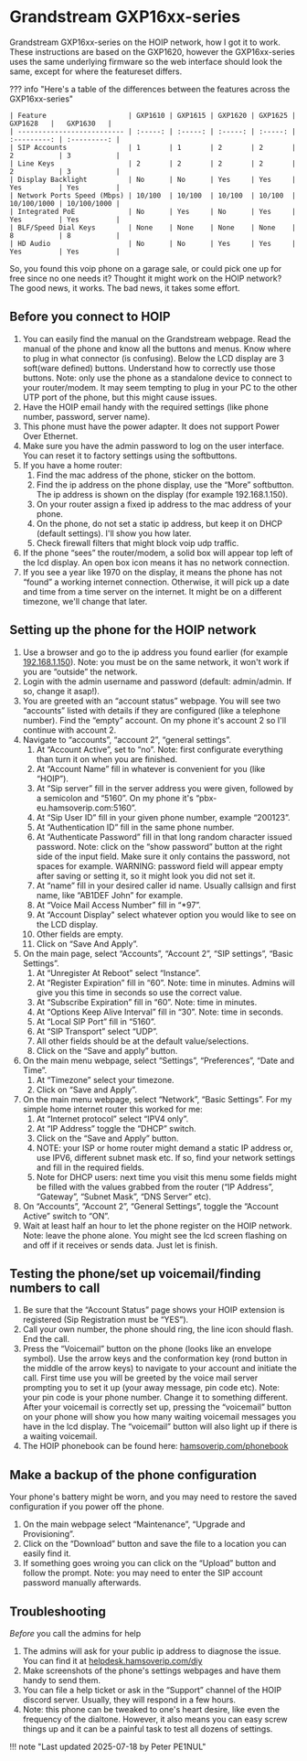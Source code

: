# Grandstream GXP16xx-series

Grandstream GXP16xx-series on the HOIP network, how I got it to work.  These instructions are based on the GXP1620, however the GXP16xx-series uses the same underlying firmware so the web interface should look the same, except for where the featureset differs.

??? info "Here's a table of the differences between the features across the GXP16xx-series"

    | Feature                    | GXP1610 | GXP1615 | GXP1620 | GXP1625 |   GXP1628   |   GXP1630   |
    | -------------------------- | :-----: | :-----: | :-----: | :-----: | :---------: | :---------: |
    | SIP Accounts               | 1       | 1       | 2       | 2       | 2           | 3           |
    | Line Keys                  | 2       | 2       | 2       | 2       | 2           | 3           |
    | Display Backlight          | No      | No      | Yes     | Yes     | Yes         | Yes         |
    | Network Ports Speed (Mbps) | 10/100  | 10/100  | 10/100  | 10/100  | 10/100/1000 | 10/100/1000 |
    | Integrated PoE             | No      | Yes     | No      | Yes     | Yes         | Yes         |
    | BLF/Speed Dial Keys        | None    | None    | None    | None    | 8           | 8           |
    | HD Audio                   | No      | No      | Yes     | Yes     | Yes         | Yes         |

So, you found this voip phone on a garage sale, or could pick one up for free since no one needs it? Thought it might work on the HOIP network? The good news, it works. The bad news, it takes some effort.

## Before you connect to HOIP

1. You can easily find the manual on the Grandstream webpage. Read the manual of the phone and know all the buttons and menus. Know where to plug in what connector (is confusing). Below the LCD display are 3 soft(ware defined) buttons. Understand how to correctly use those buttons. Note: only use the phone as a standalone device to connect to your router/modem. It may seem tempting to plug in your PC to the other UTP port of the phone, but this might cause issues.
2. Have the HOIP email handy with the required settings (like phone number, password, server name).
3. This phone must have the power adapter. It does not support Power Over Ethernet.
4. Make sure you have the admin password to log on the user interface. You can reset it to factory settings using the softbuttons.
5. If you have a home router:
    1. Find the mac address of the phone, sticker on the bottom.
    2. Find the ip address on the phone display, use the “More” softbutton. The ip address is shown on the display (for example 192.168.1.150).
    3. On your router assign a fixed ip address to the mac address of your phone.
    4. On the phone, do not set a static ip address, but keep it on DHCP (default settings). I'll show you how later.
    5. Check firewall filters that might block voip udp traffic.
6. If the phone “sees” the router/modem, a solid box will appear top left of the lcd display. An open box icon means it has no network connection.
7. If you see a year like 1970 on the display, it means the phone has not “found” a working internet connection. Otherwise, it will pick up a date and time from a time server on the internet. It might be on a different timezone, we'll change that later.

## Setting up the phone for the HOIP network

1. Use a browser and go to the ip address you found earlier (for example [192.168.1.150](http://192.168.1.150/)). Note: you must be on the same network, it won't work if you are “outside” the network.
2. Login with the admin username and password (default: admin/admin. If so, change it asap!).
3. You are greeted with an “account status” webpage. You will see two “accounts” listed with details if they are configured (like a telephone number). Find the “empty” account.  On my phone it's account 2 so I'll continue with account 2.
4. Navigate to “accounts”, “account 2”, “general settings”.
    1. At “Account Active”, set to “no”. Note: first configurate everything than turn it on when you are finished.
    2. At “Account Name” fill in whatever is convenient for you (like “HOIP”).
    3. At “Sip server” fill in the server address you were given, followed by a semicolon and “5160”. On my phone it's “pbx-eu.hamsoverip.com:5160”.
    4. At “Sip User ID” fill in your given phone number, example “200123”.
    5. At “Authentication ID” fill in the same phone number.
    6. At “Authenticate Password” fill in that long random character issued password. Note: click on the “show password” button at the right side of the input field. Make sure it only contains the password, not spaces for example. WARNING: password field will appear empty after saving or setting it, so it might look you did not set it.
    7. At “name” fill in your desired caller id name. Usually callsign and first name, like “AB1DEF John” for example.
    8. At “Voice Mail Access Number” fill in “*97”.
    9. At “Account Display" select whatever option you would like to see on the LCD display.
    10. Other fields are empty.
    11. Click on “Save And Apply”.
5. On the main page, select “Accounts”, “Account 2”, “SIP settings”, “Basic Settings”.
    1. At “Unregister At Reboot” select “Instance”.
    2. At “Register Expiration” fill in “60”. Note: time in minutes. Admins will give you this time in seconds so use the correct value.
    3. At “Subscribe Expiration” fill in “60”. Note: time in minutes.
    4. At “Options Keep Alive Interval” fill in “30”. Note: time in seconds.
    5. At “Local SIP Port” fill in “5160”.
    6. At “SIP Transport” select “UDP”.
    7. All other fields should be at the default value/selections.
    8. Click on the “Save and apply” button.
6. On the main menu webpage, select “Settings”, “Preferences”, “Date and Time”.
    1. At “Timezone” select your timezone.
    2. Click on “Save and Apply”.
7. On the main menu webpage, select “Network”, “Basic Settings”. For my simple home internet router this worked for me:
    1. At “Internet protocol” select “IPV4 only”.
    2. At “IP Address” toggle the “DHCP” switch.
    3. Click on the “Save and Apply” button.
    4. NOTE: your ISP or home router might demand a static IP address or, use IPV6, different subnet mask etc. If so, find your network settings and fill in the required fields.
    5. Note for DHCP users: next time you visit this menu some fields might be filled with the values grabbed from the router (“IP Address”, “Gateway”, “Subnet Mask”, “DNS Server” etc).
8. On “Accounts”, “Account 2”, “General Settings”, toggle the “Account Active” switch to “ON”.
9. Wait at least half an hour to let the phone register on the HOIP network. Note: leave the phone alone. You might see the lcd screen flashing on and off if it receives or sends data. Just let is finish.

## Testing the phone/set up voicemail/finding numbers to call

1. Be sure that the “Account Status” page shows your HOIP extension is registered (Sip Registration must be “YES”).
2. Call your own number, the phone should ring, the line icon should flash. End the call.
3. Press the “Voicemail” button on the phone (looks like an envelope symbol). Use the arrow keys and the conformation key (rond button in the middle of the arrow keys) to navigate to your account and initiate the call. First time use you will be greeted by the voice mail server prompting you to set it up (your away message, pin code etc). Note: your pin code is your phone number. Change it to something different. After your voicemail is correctly set up, pressing the “voicemail” button on your phone will show you how many waiting voicemail messages you have in the lcd display. The “voicemail” button will also light up if there is a waiting voicemail.
4. The HOIP phonebook can be found here: [hamsoverip.com/phonebook](https://hamsoverip.com/phonebook)

## Make a backup of the phone configuration

Your phone's battery might be worn, and you may need to restore the saved configuration if you power off the phone.

1. On the main webpage select “Maintenance”, “Upgrade and Provisioning”.
2. Click on the “Download” button and save the file to a location you can easily find it.
3. If something goes wroing you can click on the “Upload” button and follow the prompt. Note: you may need to enter the SIP account password manually afterwards.

## Troubleshooting

_Before_ you call the admins for help

1. The admins will ask for your public ip address to diagnose the issue. You can find it at [helpdesk.hamsoverip.com/diy](https://helpdesk.hamsoverip.com/diy/)
2. Make screenshots of the phone's settings webpages and have them handy to send them.
3. You can file a help ticket or ask in the “Support” channel of the HOIP discord server. Usually, they will respond in a few hours.
4. Note: this phone can be tweaked to one's heart desire, like even the frequency of the dialtone. However, it also means you can easy screw things up and it can be a painful task to test all dozens of settings.

!!! note "Last updated 2025-07-18 by Peter PE1NUL"
